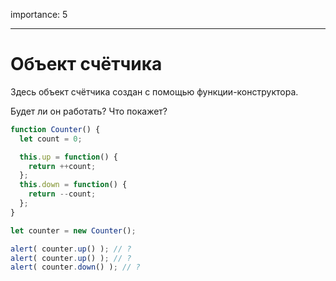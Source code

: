 importance: 5

---

# Объект счётчика

Здесь объект счётчика создан с помощью функции-конструктора.

Будет ли он работать? Что покажет?

```js
function Counter() {
  let count = 0;

  this.up = function() {
    return ++count;
  };
  this.down = function() {
    return --count;
  };
}

let counter = new Counter();

alert( counter.up() ); // ?
alert( counter.up() ); // ?
alert( counter.down() ); // ?
```
